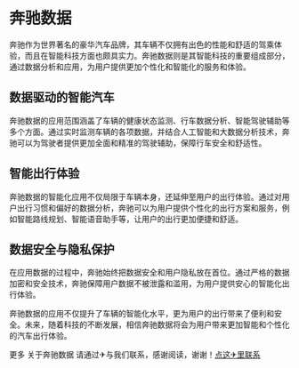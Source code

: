 # 奔驰数据

奔驰作为世界著名的豪华汽车品牌，其车辆不仅拥有出色的性能和舒适的驾乘体验，而且在智能科技方面也颇具实力。奔驰数据则是其智能科技的重要组成部分，通过数据分析和应用，为用户提供更加个性化和智能化的服务和体验。

## 数据驱动的智能汽车

奔驰数据的应用范围涵盖了车辆的健康状态监测、行车数据分析、智能驾驶辅助等多个方面。通过实时监测车辆的各项数据，并结合人工智能和大数据分析技术，奔驰可以为驾驶者提供更加全面和精准的驾驶辅助，保障行车安全和舒适性。

## 智能出行体验

奔驰数据的智能化应用不仅局限于车辆本身，还延伸至用户的出行体验。通过对用户出行习惯和偏好的数据分析，奔驰可以为用户提供个性化的出行方案和服务，例如智能路线规划、智能语音助手等，让用户的出行更加便捷和舒适。

## 数据安全与隐私保护

在应用数据的过程中，奔驰始终把数据安全和用户隐私放在首位。通过严格的数据加密和安全技术，奔驰保障用户数据不被泄露和滥用，为用户提供安心的智能化出行体验。

奔驰数据的应用不仅提升了车辆的智能化水平，更为用户的出行带来了便利和安全。未来，随着科技的不断发展，相信奔驰数据将会为用户带来更加智能和个性化的汽车出行体验。

更多 关于奔驰数据 请通过✈与我们联系，感谢阅读，谢谢！[点这✈里联系](https://w.k02.cc)